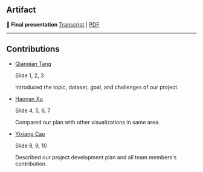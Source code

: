 ## Artifact

__🍿  Final presentation__ [Transcript](PRESENTATION_TRANSCRIPT.md) | [PDF](presentation.pdf)

---

## Contributions

- [Qianqian Tang](mailto:tangq@usc.edu) 
  
  Slide 1, 2, 3
  
  Introduced the topic, dataset, goal, and challenges of our project.
- [Haonan Xu](mailto:haonanxu@usc.edu)
  
  Slide 4, 5, 6, 7
  
  Compared our plan with other visualizations in same area.
- [Yixiang Cao](mailto:yixiangc@usc.edu) 
  
  Slide 8, 9, 10
  
  Described our project development plan and all team members's contribution.
